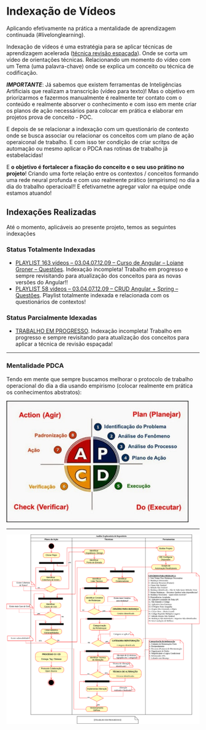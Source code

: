 # Indexação de Vídeos

Aplicando efetivamente na prática a mentalidade de aprendizagem continuada (#livelonglearning).

Indexação de vídeos é uma estratégia para se aplicar técnicas de aprendizagem acelerada ([técnica revisão espaçada](https://youtu.be/XG0CAM_VYdE?si=-YqvN01n5A44NIGC)). Onde se corta um vídeo de orientações técnicas. Relacionando um momento do vídeo com um Tema (uma palavra-chave) onde se explica um conceito ou técnica de codificação.

_**IMPORTANTE**_: Já sabemos que existem ferramentas de Inteligências Artificiais que realizam a transcrição (vídeo para texto)! Mas o objetivo em priorizarmos e fazermos manualmente é realmente ter contato com o conteúdo e realmente absorver o conhecimento e com isso em mente criar os planos de ação necessários para colocar em prática e elaborar em projetos prova de conceito - POC.

E depois de se relacionar a indexação com um questionário de contexto onde se busca associar ou relacionar os conceitos com um plano de ação operaiconal de trabalho. E com isso ter condição de criar scritps de automação ou mesmo aplicar o PDCA nas rotinas de trabalho já estabelacidas!

E **o objetivo é fortalecer a fixação do conceito e o seu uso prátino no projeto**! Criando uma forte relação entre os contextos / conceitos formando uma rede neural profunda e com uso realmente prático (empirismo) no dia a dia do trabalho operacioal!! E efetivametne agregar valor na equipe onde estamos atuando!

## Indexações Realizadas

Até o momento, aplicáveis ao presente projeto, temos as seguintes indexações

### Status Totalmente Indexadas

* [PLAYLIST 163 vídeos  – 03.04.07.12.09 – Curso de Angular – Loiane Groner – Questões](PLAYLIST%20163%20vídeos%20%20–%2003.04.07.12.09%20–%20Curso%20de%20Angular%20–%20Loiane%20Groner%20–%20Questões.pdf). Indexação incompleta! Trabalho em progresso e sempre revisitando para atualização dos conceitos para as novas versões do Angular!!
* [PLAYLIST 58 vídeos – 03.04.07.12.09 – CRUD Angular + Spring – Questões](PLAYLIST%2058%20vídeos%20–%2003.04.07.12.09%20–%20CRUD%20Angular%20+%20Spring%20–%20Questões.pdf). Playlist totalmente indexada e relacionada com os questionários de contextos!


### Status Parcialmente Idexadas

* [TRABALHO EM PROGRESSO](). Indexação incompleta! Trabalho em progresso e sempre revisitando para atualização dos conceitos para aplicar a técnica de revisão espaçada!

---

### Mentalidade PDCA

Tendo em mente que sempre buscamos melhorar o protocolo de trabalho operacional do dia a dia usando empirismo (colocar realmente em prática os conhecimentos abstratos):

<img src="../../docs/imgs/pdca.png" alt="PDCA: Aplicar na prática o empirismo" title="PDCA" style="width:475px;"/>

--- 

<img src="../../docs/imgs/DA - Análise de Repositório Genárico.drawio.png" alt="Diagrama: Documentação Elaboração do Diagrama de Atividade da Análise Exploratória Genérico" title="Documentação: Processo Genérico: Atividades da Análise Exploratória de um Repositório"/>
</a>
